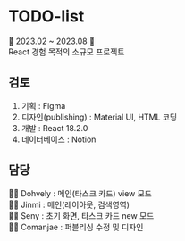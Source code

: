 # TODO-list

📆 2023.02 ~ 2023.08 📆<br>
React 경험 목적의 소규모 프로젝트

## 검토

1. 기획 : Figma
2. 디자인(publishing) : Material UI, HTML 코딩
3. 개발 : React 18.2.0
4. 데이터베이스 : Notion

## 담당

👩‍💻 Dohvely : 메인(타스크 카드) view 모드 <br>
👩‍💻 Jinmi : 메인(레이아웃, 검색영역) <br>
👩‍💻 Seny : 초기 화면, 타스크 카드 new 모드 <br>
👩‍💻 Comanjae : 퍼블리싱 수정 및 디자인
